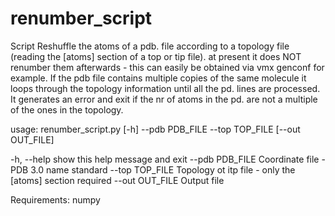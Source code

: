 # renumber_script

Script
Reshuffle the atoms of a pdb. file according to a topology file (reading the [atoms] section of a top or tip file). at present it does NOT renumber them afterwards - this can easily be obtained via vmx genconf for example. If the pdb file contains multiple copies of the same molecule it loops through the topology information until all the pd. lines are processed. It generates an error and exit if the nr of atoms in the pd. are not a multiple of the ones in the topology.

usage: renumber_script.py [-h] --pdb PDB_FILE --top TOP_FILE [--out OUT_FILE]

  -h, --help       		show this help message and exit
  --pdb PDB_FILE  	Coordinate file - PDB 3.0 name standard
  --top TOP_FILE  	Topology ot itp file - only the [atoms] section required
  --out OUT_FILE  	Output file
  
  Requirements: numpy  
 
